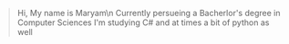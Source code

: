 > Hi, My name is Maryam\n
> Currently persueing a Bacherlor's degree in Computer Sciences
> I'm studying C# and at times a bit of python as well 
